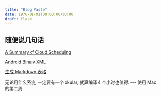 ```yaml
---
title: "Blog Paste"
date: 1970-01-01T00:00:00+00:00
draft: flase
---
```


## 随便说几句话
[A Summary of Cloud Scheduling](http://accelazh.github.io/cloud/A-Summary-of-Cloud-Scheduling)


[Android Binary XML](https://justanapplication.wordpress.com/category/android/android-binary-xml/)


[生成 Markdown 表格](https://www.tablesgenerator.com/markdown_tables)


无论用什么系统, 一定要有一个 okular, 就算编译 4 个小时也值得.   --- 使用 Mac 的第二周
